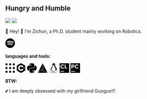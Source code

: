 <h2> Hungry and Humble </h2>

<img src="https://badgen.net/badge/icon/ULSUM/black?icon=awesome&label" /> <img src="https://badgen.net/badge/icon/DOE/black?icon=https://github.com/QUIlToT/QUIlToT/blob/main/pic/docsdotrs.svg" /> 


:star2: Hey! :star2: I'm Zichun, a Ph.D. student mainly working on Robotics.

<code><img height="30" src="https://github.com/QUIlToT/QUIlToT/blob/main/pic/spotify.svg"></code>


**languages and tools:**  

<code><img height="30" src="https://github.com/QUIlToT/QUIlToT/blob/main/pic/ros.svg"></code>
<code><img height="30" src="https://github.com/QUIlToT/QUIlToT/blob/main/pic/cplusplus.svg"></code>
<code><img height="30" src="https://github.com/QUIlToT/QUIlToT/blob/main/pic/python.svg"></code>
<code><img height="30" src="https://github.com/QUIlToT/QUIlToT/blob/main/pic/cmake.svg"></code>
<code><img height="30" src="https://github.com/QUIlToT/QUIlToT/blob/main/pic/linux.svg"></code>
<code><img height="30" src="https://github.com/QUIlToT/QUIlToT/blob/main/pic/clion.svg"></code>
<code><img height="30" src="https://github.com/QUIlToT/QUIlToT/blob/main/pic/pycharm.svg"></code>


**BTW:**  

:two_hearts: I am deeply obsessed with my girlfriend Guoguo!!!
